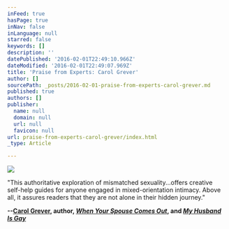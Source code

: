 ```yaml
---
inFeed: true
hasPage: true
inNav: false
inLanguage: null
starred: false
keywords: []
description: ''
datePublished: '2016-02-01T22:49:10.966Z'
dateModified: '2016-02-01T22:49:07.969Z'
title: 'Praise from Experts: Carol Grever'
author: []
sourcePath: _posts/2016-02-01-praise-from-experts-carol-grever.md
published: true
authors: []
publisher:
  name: null
  domain: null
  url: null
  favicon: null
url: praise-from-experts-carol-grever/index.html
_type: Article

---
```

![](https://s3-us-west-2.amazonaws.com/the-grid-img/p/df1f03911688fe07223d93b14436bafaaf4eb6ff.jpg)

"This authoritative exploration of mismatched sexuality...offers creative self-help guides for anyone engaged in mixed-orientation intimacy. Above all, it assures readers that they are not alone in their hidden journey."

**--[Carol Grever][0], author, _[When Your Spouse Comes Out][1]_, and _[My Husband Is Gay][2]_**

[0]: http://carolgrever.com/
[1]: http://amzn.to/1PO5YRp
[2]: http://amzn.to/1PO63Ez